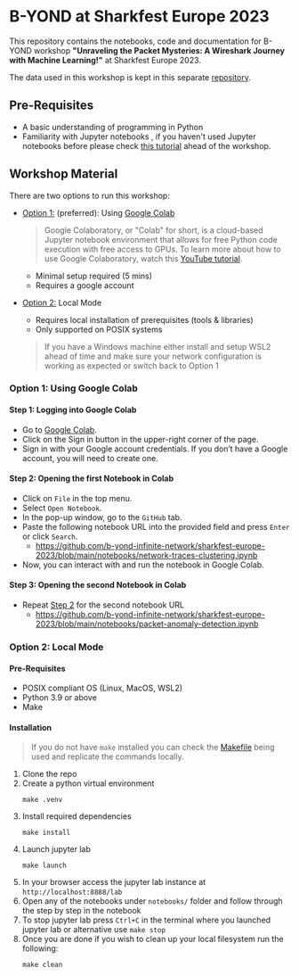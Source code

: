 # B-YOND at Sharkfest Europe 2023
This repository contains the notebooks, code and documentation for B-YOND workshop **"Unraveling the Packet Mysteries: A Wireshark Journey with Machine Learning!"** at Sharkfest Europe 2023.

The data used in this workshop is kept in this separate [repository](https://github.com/b-yond-infinite-network/sharkfest-europe-2023-data).

## Pre-Requisites
- A basic understanding of programming in Python
- Familiarity with Jupyter notebooks , if you haven't used Jupyter notebooks before please check [this tutorial](https://www.datacamp.com/tutorial/installing-jupyter-notebook) ahead of the workshop.

## Workshop Material
There are two options to run this workshop:

* [Option 1:](#option-1-using-google-colab) (preferred): Using [Google Colab](https://colab.google)
  > Google Colaboratory, or "Colab" for short, is a cloud-based Jupyter notebook environment that allows for free Python code execution with free access to GPUs. To learn more about how to use Google Colaboratory, watch this [YouTube tutorial](https://www.youtube.com/watch?v=inN8seMm7UI).
  * Minimal setup required (5 mins)
  * Requires a google account
  
* [Option 2:](#option-2-local-mode) Local Mode
  * Requires local installation of prerequisites (tools & libraries)
  * Only supported on POSIX systems
  > If you have a Windows machine either install and setup WSL2 ahead of time and make sure your network configuration is working as expected or switch back to Option 1

### Option 1: Using Google Colab

#### Step 1: Logging into Google Colab
* Go to [Google Colab](https://colab.research.google.com/).
* Click on the Sign in button in the upper-right corner of the page.
* Sign in with your Google account credentials. If you don’t have a Google account, you will need to create one.

#### Step 2: Opening the first Notebook in Colab
* Click on `File` in the top menu.
* Select `Open Notebook`.
* In the pop-up window, go to the `GitHub` tab.
* Paste the following notebook URL  into the provided field and press `Enter` or click `Search`.
  * https://github.com/b-yond-infinite-network/sharkfest-europe-2023/blob/main/notebooks/network-traces-clustering.ipynb
* Now, you can interact with and run the notebook in Google Colab.

#### Step 3: Opening the second Notebook in Colab
* Repeat [Step 2](#step-2-opening-the-first-notebook-in-colab) for the second notebook URL 
  * https://github.com/b-yond-infinite-network/sharkfest-europe-2023/blob/main/notebooks/packet-anomaly-detection.ipynb


### Option 2: Local Mode
#### Pre-Requisites
- POSIX compliant OS (Linux, MacOS, WSL2)
- Python 3.9 or above
- Make

#### Installation

> If you do not have `make` installed you can check the [Makefile](./Makefile) being used and replicate the commands locally.

1. Clone the repo
2. Create a python virtual environment
    ```
    make .venv
    ```
3. Install required dependencies
    ```
    make install
    ```
4. Launch jupyter lab
    ```
    make launch
    ```
5. In your browser access the jupyter lab instance at `http://localhost:8888/lab` 
6. Open any of the notebooks under `notebooks/` folder and follow through the step by step in the notebook
7. To stop jupyter lab press `Ctrl+C` in the terminal where you launched jupyter lab or alternative use `make stop`
8. Once you are done if you wish to clean up your local filesystem run the following:
    ```
    make clean
    ```
